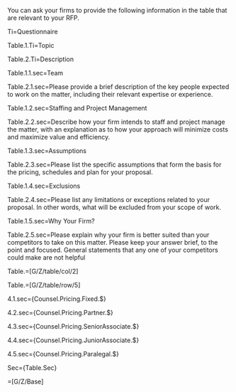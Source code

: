 ﻿

You can ask your firms to provide the following information in the table that are relevant to your RFP.

Ti=Questionnaire


Table.1.Ti=Topic

Table.2.Ti=Description

Table.1.1.sec=Team

Table.2.1.sec=Please provide a brief description of the key people expected to work on the matter, including their relevant expertise or experience.

Table.1.2.sec=Staffing and Project Management

Table.2.2.sec=Describe how your firm intends to staff and project manage the matter, with an explanation as to how your approach will minimize costs and maximize value and efficiency.

Table.1.3.sec=Assumptions

Table.2.3.sec=Please list the specific assumptions that form the basis for the pricing, schedules and plan for your proposal.

Table.1.4.sec=Exclusions

Table.2.4.sec=Please list any limitations or exceptions related to your proposal. In other words, what will be excluded from your scope of work.

Table.1.5.sec=Why Your Firm?

Table.2.5.sec=Please explain why your firm is better suited than your competitors to take on this matter.  Please keep your answer brief, to the point and focused.  General statements that any one of your competitors could make are not helpful

Table.=[G/Z/table/col/2]

Table.=[G/Z/table/row/5]

4.1.sec={Counsel.Pricing.Fixed.$}

4.2.sec={Counsel.Pricing.Partner.$}

4.3.sec={Counsel.Pricing.SeniorAssociate.$}

4.4.sec={Counsel.Pricing.JuniorAssociate.$}

4.5.sec={Counsel.Pricing.Paralegal.$}

Sec={Table.Sec}

=[G/Z/Base]
